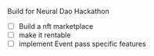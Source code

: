Build for Neural Dao Hackathon

* [ ] Build a nft marketplace
* [ ] make it rentable
* [ ] implement Event pass specific features
